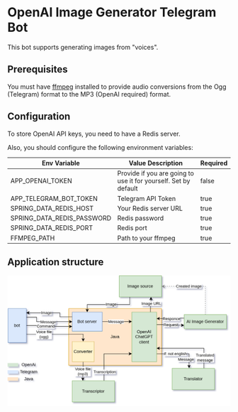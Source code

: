 # OpenAI Image Generator Telegram Bot

This bot supports generating images from "voices".

## Prerequisites

You must have [ffmpeg][1] installed to provide audio conversions from the Ogg (Telegram) format to the MP3 (OpenAI required) format.

## Configuration

To store OpenAI API keys, you need to have a Redis server.

Also, you should configure the following environment variables:

| Env Variable               | Value Description                                               | Required |
|----------------------------|-----------------------------------------------------------------|----------|
| APP_OPENAI_TOKEN           | Provide if you are going to use it for yourself. Set by default | false    |
| APP_TELEGRAM_BOT_TOKEN     | Telegram API Token                                              | true     |
| SPRING_DATA_REDIS_HOST     | Your Redis server URL                                           | true     |
| SPRING_DATA_REDIS_PASSWORD | Redis password                                                  | true     |
| SPRING_DATA_REDIS_PORT     | Redis port                                                      | true     |
| FFMPEG_PATH                | Path to your ffmpeg                                             | true     |

## Application structure
![Application Structure](./structure.png)

[1]: https://www.hostinger.com/tutorials/how-to-install-ffmpeg

